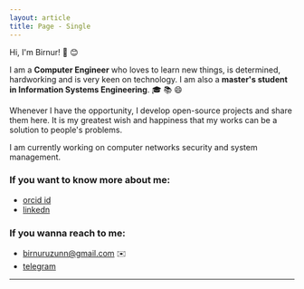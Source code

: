```yaml
---
layout: article
title: Page - Single
---
```


Hi, I'm Birnur! :wave: :blush:

I am a **Computer Engineer** who loves to learn new things, is determined, hardworking and is very keen on technology. 
I am also a **master's student in Information Systems Engineering**. :mortar_board: :books: :smile:

Whenever I have the opportunity, I develop open-source projects and share them here. 
It is my greatest wish and happiness that my works can be a solution to people's problems.

I am currently working on computer networks security and system management.

### If you want to know more about me:

* [orcid id ](https://orcid.org/0000-0003-3592-6121)
* [linkedn](https://tr.linkedin.com/in/birnur-uzun-546189106)

### If you wanna reach to me:

* [birnuruzunn@gmail.com](mailto:birnuruzunn@gmail.com) :envelope: 
* [telegram](https://telegram.me/birnur_zn)

---
